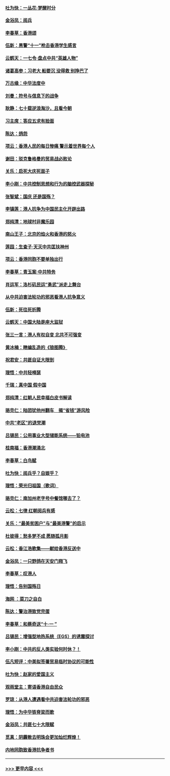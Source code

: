 #### [吐为快：一丛花‧梦醒时分](../pages/nsc993/n11567491.md?t=10042011) 
#### [金浴凤：阅兵](../pages/nsc993/n11567454.md?t=10042011) 
#### [李春草：香港颂](../pages/nsc993/n11567444.md?t=10042011) 
#### [伍新：黑警“十一”枪击香港学生感言](../pages/nsc993/n11567426.md?t=10042011) 
#### [云鹤天：一七令‧盘点中共“英雄人物”](../pages/nsc993/n11567091.md?t=10042011) 
#### [诸葛高参：习老大 船要沉 没得救 别挣巴了](../pages/nsc993/n11566976.md?t=10042011) 
#### [万古缘：中华法度中](../pages/nsc993/n11566726.md?t=10042011) 
#### [刘曼：符号与信息下的战争](../pages/nsc993/n11564655.md?t=10042011) 
#### [耿静：七十载逆浪淘沙，且看今朝](../pages/nsc993/n11564520.md?t=10042011) 
#### [习主席：答应五求有脸面](../pages/nsc993/n11563953.md?t=10042011) 
#### [陈达：鸽怨](../pages/nsc993/n11561879.md?t=10042011) 
#### [项云：香港人民的每日惨痛  警示着世界每个人](../pages/nsc993/n11559273.md?t=10042011) 
#### [谢田：驳克鲁格曼的贸易战必败论](../pages/nsc993/n11555840.md?t=10042011) 
#### [关乐：启死大庆死面子](../pages/nsc993/n11556823.md?t=10042011) 
#### [李小刚：中共控制思想和行为的脑控武器探秘](../pages/nsc993/n11556776.md?t=10042011) 
#### [张智斌：国庆  还是国殇？](../pages/nsc993/n11556617.md?t=10042011) 
#### [李镇莲：港人抗争为中国民主化开辟出路](../pages/nsc993/n11556570.md?t=10042011) 
#### [郑纯清：地球村非魔乐园](../pages/nsc993/n11555415.md?t=10042011) 
#### [南山王子：北京的焰火和香港的怒火](../pages/nsc993/n11555318.md?t=10042011) 
#### [莲园：生查子·天灭中共匡扶神州](../pages/nsc993/n11555302.md?t=10042011) 
#### [项云：香港同胞不要单独出行](../pages/nsc993/n11555276.md?t=10042011) 
#### [李春草：青玉案‧中共特务](../pages/nsc993/n11552356.md?t=10042011) 
#### [肖运军：洛杉矶民运“勇武”派走上舞台](../pages/nsc993/n11551595.md?t=10042011) 
#### [从中共迫害法轮功的邪恶看港人抗争意义](../pages/nsc993/n11540858.md?t=10042011) 
#### [伍新：死往死折腾](../pages/nsc993/n11550174.md?t=10042011) 
#### [云鹤天：中国大陆是座大监狱](../pages/nsc993/n11550155.md?t=10042011) 
#### [张三一言：港人有权自变 北共不可强变](../pages/nsc993/n11550132.md?t=10042011) 
#### [黄冰楠：瞎编乱造的《狼图腾》](../pages/nsc993/n11550082.md?t=10042011) 
#### [祝君安：共匪自证大限到](../pages/nsc993/n11550041.md?t=10042011) 
#### [理悟：中共轻嘚瑟](../pages/nsc993/n11547978.md?t=10042011) 
#### [千瑞：真中国 假中国](../pages/nsc993/n11547865.md?t=10042011) 
#### [郑纯清：红朝人民幸福白皮书解读](../pages/nsc993/n11547499.md?t=10042011) 
#### [骆克仁：陆团犹他州翻车　揭“省钱”游风险](../pages/nsc993/n11546977.md?t=10042011) 
#### [中共“老区”的退党潮](../pages/nsc993/n11545995.md?t=10042011) 
#### [吕锡民：公用事业大型储能系统——铅电池](../pages/nsc993/n11545701.md?t=10042011) 
#### [桂南福：香港潮涌北](../pages/nsc993/n11545682.md?t=10042011) 
#### [李春草：白鸟赋](../pages/nsc993/n11545663.md?t=10042011) 
#### [吐为快：阅兵乎？自娱乎？](../pages/nsc993/n11545625.md?t=10042011) 
#### [理悟：荣光归祖国（歌词）](../pages/nsc993/n11545616.md?t=10042011) 
#### [骆克仁：南加州老字号中餐馆哪去了？](../pages/nsc993/n11545120.md?t=10042011) 
#### [云松：七律 红朝阅兵有感](../pages/nsc993/n11542394.md?t=10042011) 
#### [关乐：“最美贫困户”与“最美港警”的启示](../pages/nsc993/n11542252.md?t=10042011) 
#### [杜彼得：愁多梦不成 愿随孤月影](../pages/nsc993/n11540296.md?t=10042011) 
#### [云松：香江浩歌集——献给香港反送中](../pages/nsc993/n11540149.md?t=10042011) 
#### [金浴凤：一只野鸽在天安门翔飞](../pages/nsc993/n11540280.md?t=10042011) 
#### [李春草：叹港人](../pages/nsc993/n11540119.md?t=10042011) 
#### [理悟：告别国殇日](../pages/nsc993/n11539610.md?t=10042011) 
#### [海网 ：菜刀之自白](../pages/nsc993/n11539597.md?t=10042011) 
#### [陈达：警治港致党完蛋](../pages/nsc993/n11538127.md?t=10042011) 
#### [李春草：和蔡奇送“十·一 ”](../pages/nsc993/n11537810.md?t=10042011) 
#### [吕锡民：增强型地热系统（EGS）的诱震探讨](../pages/nsc993/n11537765.md?t=10042011) 
#### [李小刚：中共的反人类实验何时休？！](../pages/nsc993/n11537669.md?t=10042011) 
#### [伍凡短评：中美拟签署贸易临时协议的可能性](../pages/nsc993/n11536773.md?t=10042011) 
#### [吐为快：赵家的爱国主义](../pages/nsc993/n11536750.md?t=10042011) 
#### [观雨堂主：寄语香港自由民众](../pages/nsc993/n11536735.md?t=10042011) 
#### [罗琼：从港人遭遇看中共迫害法轮功的邪恶](../pages/nsc993/n11507862.md?t=10042011) 
#### [理悟：为中华铁脊梁而歌](../pages/nsc993/n11534458.md?t=10042011) 
#### [金浴凤：共匪七十大限赋](../pages/nsc993/n11534434.md?t=10042011) 
#### [觅真：阴霾散去明珠会更加灿烂辉煌！](../pages/nsc993/n11531858.md?t=10042011) 
#### [内地同胞致香港抗争者书](../pages/nsc993/n11531645.md?t=10042011) 

----
#### [ >>> 更早内容 <<< ](../indexes/nsc993-earlier.md)
